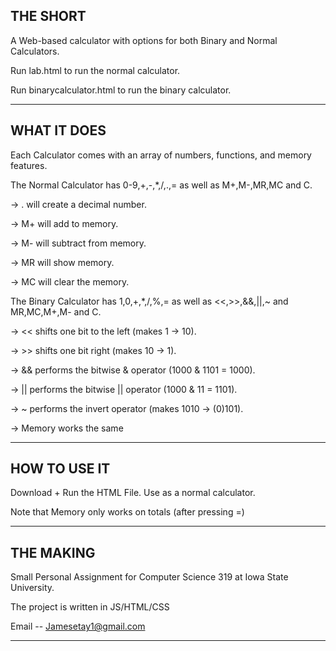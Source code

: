 THE SHORT
-----------------------------------------------------------------------------------
A Web-based calculator with options for both Binary and Normal Calculators.

Run lab.html to run the normal calculator.

Run binarycalculator.html to run the binary calculator.
___________________________________________________________________________________


WHAT IT DOES
-----------------------------------------------------------------------------------
Each Calculator comes with an array of numbers, functions, and memory features.

The Normal Calculator has 0-9,+,-,*,/,.,= as well as M+,M-,MR,MC and C.

-> . will create a decimal number.

-> M+ will add to memory.

-> M- will subtract from memory.

-> MR will show memory.

-> MC will clear the memory.



The Binary Calculator has 1,0,+,*,/,%,= as well as <<,>>,&&,||,~ and MR,MC,M+,M- and C.

-> << shifts one bit to the left (makes 1 -> 10).

-> >> shifts one bit right (makes 10 -> 1).

-> && performs the bitwise & operator (1000 & 1101 = 1000).

-> || performs the bitwise || operator (1000 & 11 = 1101).

-> ~ performs the invert operator (makes 1010 -> (0)101).

-> Memory works the same
__________________________________________________________________________________


HOW TO USE IT
-----------------------------------------------------------------------------------
Download + Run the HTML File.
Use as a normal calculator.

Note that Memory only works on totals (after pressing =)
____________________________________________________________________________________


THE MAKING
----------------------------------------------------------------------------------
Small Personal Assignment for Computer Science 319 at Iowa State University.

The project is written in JS/HTML/CSS

Email -- Jamesetay1@gmail.com
__________________________________________________________________________________
